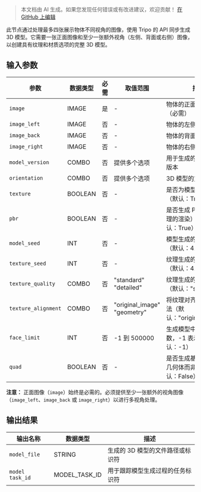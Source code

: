 > 本文档由 AI 生成。如果您发现任何错误或有改进建议，欢迎贡献！ [在 GitHub 上编辑](https://github.com/Comfy-Org/embedded-docs/blob/main/comfyui_embedded_docs/docs/TripoMultiviewToModelNode/zh.md)

此节点通过处理最多四张展示物体不同视角的图像，使用 Tripo 的 API 同步生成 3D 模型。它需要一张正面图像和至少一张额外视角（左侧、背面或右侧）图像，以创建具有纹理和材质选项的完整 3D 模型。

## 输入参数

| 参数 | 数据类型 | 必需 | 取值范围 | 描述 |
|-----------|-----------|----------|-------|-------------|
| `image` | IMAGE | 是 | - | 物体的正面视角图像（必需） |
| `image_left` | IMAGE | 否 | - | 物体的左侧视角图像 |
| `image_back` | IMAGE | 否 | - | 物体的背面视角图像 |
| `image_right` | IMAGE | 否 | - | 物体的右侧视角图像 |
| `model_version` | COMBO | 否 | 提供多个选项 | 用于生成的 Tripo 模型版本 |
| `orientation` | COMBO | 否 | 提供多个选项 | 3D 模型的方向设置 |
| `texture` | BOOLEAN | 否 | - | 是否为模型生成纹理（默认：True） |
| `pbr` | BOOLEAN | 否 | - | 是否生成 PBR（基于物理的渲染）材质（默认：True） |
| `model_seed` | INT | 否 | - | 模型生成的随机种子（默认：42） |
| `texture_seed` | INT | 否 | - | 纹理生成的随机种子（默认：42） |
| `texture_quality` | COMBO | 否 | "standard"<br>"detailed" | 纹理生成的质量级别（默认："standard"） |
| `texture_alignment` | COMBO | 否 | "original_image"<br>"geometry" | 将纹理对齐到模型的方法（默认："original_image"） |
| `face_limit` | INT | 否 | -1 到 500000 | 生成模型中的最大面数，-1 表示无限制（默认：-1） |
| `quad` | BOOLEAN | 否 | - | 是否生成基于四边形的几何体而非三角形（默认：False） |

**注意：** 正面图像（`image`）始终是必需的。必须提供至少一张额外的视角图像（`image_left`、`image_back` 或 `image_right`）以进行多视角处理。

## 输出结果

| 输出名称 | 数据类型 | 描述 |
|-------------|-----------|-------------|
| `model_file` | STRING | 生成的 3D 模型的文件路径或标识符 |
| `model task_id` | MODEL_TASK_ID | 用于跟踪模型生成过程的任务标识符 |
